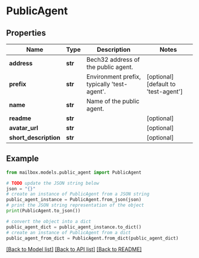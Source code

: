 # PublicAgent


## Properties

Name | Type | Description | Notes
------------ | ------------- | ------------- | -------------
**address** | **str** | Bech32 address of the public agent. | 
**prefix** | **str** | Environment prefix, typically &#39;test-agent&#39;. | [optional] [default to 'test-agent']
**name** | **str** | Name of the public agent. | 
**readme** | **str** |  | [optional] 
**avatar_url** | **str** |  | [optional] 
**short_description** | **str** |  | [optional] 

## Example

```python
from mailbox.models.public_agent import PublicAgent

# TODO update the JSON string below
json = "{}"
# create an instance of PublicAgent from a JSON string
public_agent_instance = PublicAgent.from_json(json)
# print the JSON string representation of the object
print(PublicAgent.to_json())

# convert the object into a dict
public_agent_dict = public_agent_instance.to_dict()
# create an instance of PublicAgent from a dict
public_agent_from_dict = PublicAgent.from_dict(public_agent_dict)
```
[[Back to Model list]](../README.md#documentation-for-models) [[Back to API list]](../README.md#documentation-for-api-endpoints) [[Back to README]](../README.md)


